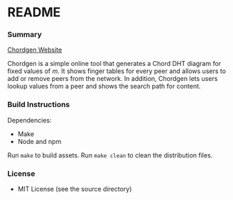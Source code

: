 # README #

### Summary ###

[Chordgen Website](http://msindwan.bitbucket.org/chordgen)

Chordgen is a simple online tool that generates a Chord DHT diagram for fixed values of *m*. It shows finger tables for every peer and allows users to add or remove peers from the network. In addition, Chordgen lets users lookup values from a peer and shows the search path for content.

### Build Instructions ###

Dependencies:

* Make
* Node and npm

Run `make` to build assets. Run `make clean` to clean the distribution files.

### License ###

* MIT License (see the source directory)